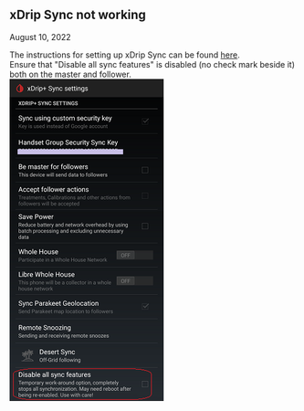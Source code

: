 ## xDrip Sync not working  
August 10, 2022  
  
The instructions for setting up xDrip Sync can be found [here](./xDripSync.md).  
Ensure that "Disable all sync features" is disabled (no check mark beside it) both on the master and follower.  
![](./images/DisableAllSyncFeatures.png)  
